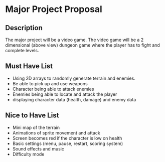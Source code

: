 # Major Project Proposal

## Description

The major project will be a video game. The video game will be a 2 dimensional (above view) dungeon game where the player has to fight and complete levels. 

## Must Have List

- Using 2D arrays to randomly generate terrain and enemies.
- Be able to pick up and use weapons
- Character being able to attack enemies 
- Enemies being able to locate and attack the player 
- displaying character data (health, damage) and enemy data

## Nice to Have List 

- Mini map of the terrain 
- Animations of sprite movement and attack
- Screen becomes red if the character is low on health
- Basic settings (menu, pause, restart, scoring system)
- Sound effects and music 
- Difficulty mode

